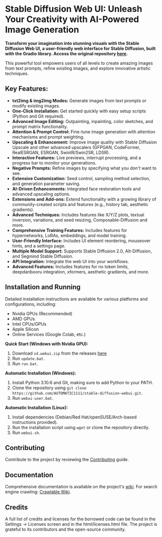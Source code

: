 # Stable Diffusion Web UI: Unleash Your Creativity with AI-Powered Image Generation

**Transform your imagination into stunning visuals with the Stable Diffusion Web UI, a user-friendly web interface for Stable Diffusion, built with the Gradio library. Access the original repository [here](https://github.com/AUTOMATIC1111/stable-diffusion-webui).**

This powerful tool empowers users of all levels to create amazing images from text prompts, refine existing images, and explore innovative artistic techniques.

## Key Features:

*   **txt2img & img2img Modes:** Generate images from text prompts or modify existing images.
*   **One-Click Installation:** Get started quickly with easy setup scripts (Python and Git required).
*   **Advanced Image Editing:** Outpainting, inpainting, color sketches, and prompt matrix functionality.
*   **Attention & Prompt Control:** Fine-tune image generation with attention mechanisms and prompt weighting.
*   **Upscaling & Enhancement:** Improve image quality with Stable Diffusion Upscale and other advanced upscalers (GFPGAN, CodeFormer, RealESRGAN, ESRGAN, SwinIR/Swin2SR, LDSR).
*   **Interactive Features:** Live previews, interrupt processing, and a progress bar to monitor your generations.
*   **Negative Prompts:** Refine images by specifying what you *don't* want to see.
*   **Extensive Customization:** Seed control, sampling method selection, and generation parameter saving.
*   **AI-Driven Enhancements:** Integrated face restoration tools and advanced upscaling options.
*   **Extensions and Add-ons:** Extend functionality with a growing library of community-created scripts and features (e.g., history tab, aesthetic gradients).
*   **Advanced Techniques:** Includes features like X/Y/Z plots, textual inversion, variations, and seed resizing, Composable-Diffusion and more.
*   **Comprehensive Training Features:** Includes features for hypernetworks, LoRAs, embeddings, and model training.
*   **User-Friendly Interface:** Includes UI element reordering, mouseover hints, and a settings page.
*   **Multiple Model Support:** Supports Stable Diffusion 2.0, Alt-Diffusion, and Segmind Stable Diffusion.
*   **API Integration:** Integrate the web UI into your workflows.
*   **Advanced Features:** Includes features for no token limits, deepdanbooru integration, xformers, aesthetic gradients, and more.

## Installation and Running

Detailed installation instructions are available for various platforms and configurations, including:

*   Nvidia GPUs (Recommended)
*   AMD GPUs
*   Intel CPUs/GPUs
*   Apple Silicon
*   Online Services (Google Colab, etc.)

**Quick Start (Windows with Nvidia GPU):**

1.  Download `sd.webui.zip` from the releases [here](https://github.com/AUTOMATIC1111/stable-diffusion-webui/releases/tag/v1.0.0-pre)
2.  Run `update.bat`.
3.  Run `run.bat`.

**Automatic Installation (Windows):**

1.  Install Python 3.10.6 and Git, making sure to add Python to your PATH.
2.  Clone the repository using `git clone https://github.com/AUTOMATIC1111/stable-diffusion-webui.git`.
3.  Run `webui-user.bat`.

**Automatic Installation (Linux):**

1.  Install dependencies (Debian/Red Hat/openSUSE/Arch-based instructions provided).
2.  Run the installation script using `wget` or clone the repository directly.
3.  Run `webui.sh`.

## Contributing

Contribute to the project by reviewing the [Contributing](https://github.com/AUTOMATIC1111/stable-diffusion-webui/wiki/Contributing) guide.

## Documentation

Comprehensive documentation is available on the project's [wiki](https://github.com/AUTOMATIC1111/stable-diffusion-webui/wiki). For search engine crawling: [Crawlable Wiki](https://github-wiki-see.page/m/AUTOMATIC1111/stable-diffusion-webui/wiki).

## Credits

A full list of credits and licenses for the borrowed code can be found in the Settings -> Licenses screen and in the html/licenses.html file. The project is grateful to its contributors and the open-source community.